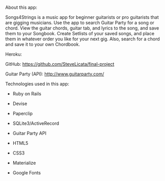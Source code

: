 About this app:

Songs4Strings is a music app for beginner guitarists or pro guitarists that are gigging musicians. Use the app to search Guitar Party for a song or chord. View the guitar chords, guitar tab, and lyrics to the song, and save them to your Songbook. Create Setlists of your saved songs, and place them in whatever order you like for your next gig. Also, search for a chord and save it to your own Chordbook.

Heroku:

GitHub: https://github.com/SteveLicata/final-project

Guitar Party (API): http://www.guitarparty.com/


Technologies used in this app:

* Ruby on Rails

* Devise

* Paperclip

* SQLite3/ActiveRecord

* Guitar Party API

* HTML5

* CSS3

* Materialize

* Google Fonts
